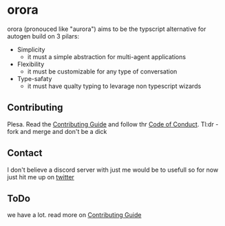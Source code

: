 # orora

orora (pronouced like "aurora") aims to be the typscript alternative for autogen build on 3 pilars:

- Simplicity
  - it must a simple abstraction for multi-agent applications
- Flexibility 
  - it must be customizable for any type of conversation
- Type-safaty
  - it must have qualty typing to levarage non typescript wizards

## Contributing 

Plesa. Read the [Contributing Guide](CONTRIBUTING.md) and follow thr [Code of Conduct](CODE_OF_CONDUCT.md). Tl:dr - fork and merge and don't be a dick

## Contact 
I don't believe a discord server with just me would be to usefull so for now just hit me up on [twitter](https://twitter.com/Marcus_filipus)

## ToDo
we have a lot. read more on [Contributing Guide](TODO.md)